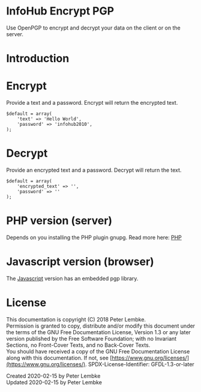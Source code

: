 # InfoHub Encrypt PGP

Use OpenPGP to encrypt and decrypt your data on the client or on the server.

# Introduction

# Encrypt

Provide a text and a password. Encrypt will return the encrypted text.

```
$default = array(
    'text' => 'Hello World',
    'password' => 'infohub2010',
);
```

# Decrypt

Provide an encrypted text and a password. Decrypt will return the text.

```
$default = array(
    'encrypted_text' => '',
    'password' => ''
);
```

# PHP version (server)

Depends on you installing the PHP plugin gnupg. Read more
here: [PHP](https://stackoverflow.com/questions/15969740/encrypt-files-using-pgp-in-php)

# Javascript version (browser)

The [Javascript](https://openpgpjs.org/openpgpjs/doc/#encrypt-and-decrypt-uint8array-data-with-a-password) version has
an embedded pgp library.

# License

This documentation is copyright (C) 2018 Peter Lembke.  
Permission is granted to copy, distribute and/or modify this document under the terms of the GNU Free Documentation
License, Version 1.3 or any later version published by the Free Software Foundation; with no Invariant Sections, no
Front-Cover Texts, and no Back-Cover Texts.  
You should have received a copy of the GNU Free Documentation License along with this documentation. If not,
see [https://www.gnu.org/licenses/](https://www.gnu.org/licenses/). SPDX-License-Identifier: GFDL-1.3-or-later

Created 2020-02-15 by Peter Lembke  
Updated 2020-02-15 by Peter Lembke  
